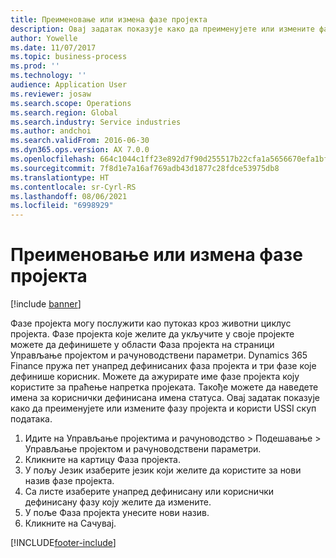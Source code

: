 ```yaml
---
title: Преименовање или измена фазе пројекта
description: Овај задатак показује како да преименујете или измените фазу пројекта.
author: Yowelle
ms.date: 11/07/2017
ms.topic: business-process
ms.prod: ''
ms.technology: ''
audience: Application User
ms.reviewer: josaw
ms.search.scope: Operations
ms.search.region: Global
ms.search.industry: Service industries
ms.author: andchoi
ms.search.validFrom: 2016-06-30
ms.dyn365.ops.version: AX 7.0.0
ms.openlocfilehash: 664c1044c1ff23e892d7f90d255517b22cfa1a5656670efa1bf15339c5ae2112
ms.sourcegitcommit: 7f8d1e7a16af769adb43d1877c28fdce53975db8
ms.translationtype: HT
ms.contentlocale: sr-Cyrl-RS
ms.lasthandoff: 08/06/2021
ms.locfileid: "6998929"
---
```

# <a name="rename-or-modify-a-project-stage"></a>Преименовање или измена фазе пројекта

[!include [banner](../../includes/banner.md)]

Фазе пројекта могу послужити као путоказ кроз животни циклус пројекта. Фазе пројекта које желите да укључите у своје пројекте можете да дефинишете у области Фаза пројекта на страници Управљање пројектом и рачуноводствени параметри. Dynamics 365 Finance пружа пет унапред дефинисаних фаза пројекта и три фазе које дефинише корисник. Можете да ажурирате име фазе пројекта коју користите за праћење напретка пројеката. Такође можете да наведете имена за кориснички дефинисана имена статуса. Овај задатак показује како да преименујете или измените фазу пројекта и користи USSI скуп података.

1. Идите на Управљање пројектима и рачуноводство > Подешавање > Управљање пројектом и рачуноводствени параметри.
2. Кликните на картицу Фаза пројекта.
3. У пољу Језик изаберите језик који желите да користите за нови назив фазе пројекта.
4. Са листе изаберите унапред дефинисану или кориснички дефинисану фазу коју желите да измените. 
5. У поље Фаза пројекта унесите нови назив.
6. Кликните на Сачувај.


[!INCLUDE[footer-include](../../includes/footer-banner.md)]